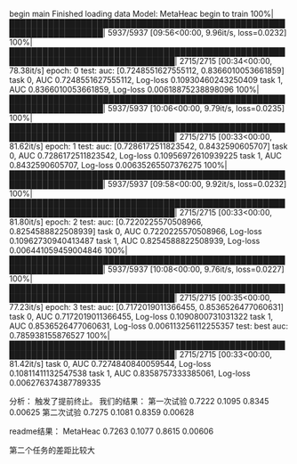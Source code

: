begin main
Finished loading data
Model: MetaHeac
begin to train
100%|███████████████████████████████████████████████████████████████████| 5937/5937 [09:56<00:00,  9.96it/s, loss=0.0232]
100%|████████████████████████████████████████████████████████████████████████████████| 2715/2715 [00:34<00:00, 78.38it/s]
epoch: 0 test: auc: [0.7248551627555112, 0.8366010053661859]
task 0, AUC 0.7248551627555112, Log-loss 0.10930460243250409
task 1, AUC 0.8366010053661859, Log-loss 0.00618875238898096
100%|███████████████████████████████████████████████████████████████████| 5937/5937 [10:06<00:00,  9.79it/s, loss=0.0235]
100%|████████████████████████████████████████████████████████████████████████████████| 2715/2715 [00:33<00:00, 81.62it/s]
epoch: 1 test: auc: [0.7286172511823542, 0.8432590605707]
task 0, AUC 0.7286172511823542, Log-loss 0.10956972610939225
task 1, AUC 0.8432590605707, Log-loss 0.00635265507376275
100%|███████████████████████████████████████████████████████████████████| 5937/5937 [09:58<00:00,  9.92it/s, loss=0.0232]
100%|████████████████████████████████████████████████████████████████████████████████| 2715/2715 [00:33<00:00, 81.80it/s]
epoch: 2 test: auc: [0.7220225570508966, 0.8254588822508939]
task 0, AUC 0.7220225570508966, Log-loss 0.10962730940413487
task 1, AUC 0.8254588822508939, Log-loss 0.006441059459004846
100%|███████████████████████████████████████████████████████████████████| 5937/5937 [10:08<00:00,  9.76it/s, loss=0.0227]
100%|████████████████████████████████████████████████████████████████████████████████| 2715/2715 [00:35<00:00, 77.23it/s]
epoch: 3 test: auc: [0.7172019011366455, 0.8536526477060631]
task 0, AUC 0.7172019011366455, Log-loss 0.1090800731031322
task 1, AUC 0.8536526477060631, Log-loss 0.006113256112255357
test: best auc: 0.785938155876527
100%|████████████████████████████████████████████████████████████████████████████████| 2715/2715 [00:33<00:00, 81.42it/s]
task 0, AUC 0.7274840840059544, Log-loss 0.10811411132547538
task 1, AUC 0.8358757333385061, Log-loss 0.006276374387789335

分析：
触发了提前终止。
我们的结果：
第一次试验	0.7222	0.1095	0.8345	0.00625
第二次试验	0.7275	0.1081	0.8359	0.00628

readme结果：
MetaHeac	0.7263	0.1077	0.8615	0.00606

第二个任务的差距比较大
